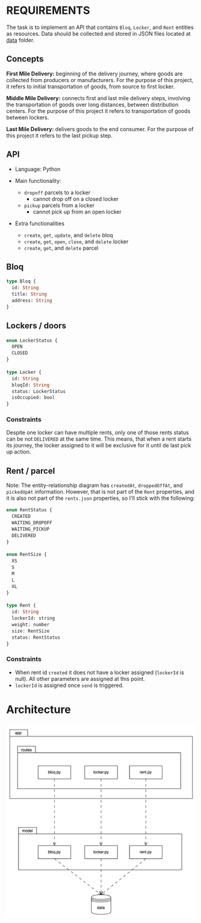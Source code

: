 # REQUIREMENTS

The task is to implement an API that contains `Bloq`, `Locker`, and `Rent`
entities as resources. Data should be collected and stored in JSON files
located at [data](/data) folder.

## Concepts

__First Mile Delivery:__ beginning of the delivery journey, where goods are
collected from producers or manufacturers. For the purpose of this project,
it refers to initial transportation of goods, from source to first locker.

__Middle Mile Delivery:__ connects first and last mile delivery steps,
involving the transportation of goods over long distances, between distribution
centers. For the purpose of this project it refers to transportation of goods
between lockers.

__Last Mile Delivery:__ delivers goods to the end consumer. For the purpose
of this project it refers to the last pickup step.

## API

- Language: Python

- Main functionality:
  - `dropoff` parcels to a locker
    - cannot drop off on a closed locker
  - `pickup` parcels from a locker
    - cannot pick up from an open locker

- Extra functionalities
  - `create`, `get`, `update`, and `delete` bloq
  - `create`, `get`, `open`, `close`, and `delete` locker
  - `create`, `get`, and `delete` parcel

## Bloq

``` graphql
type Bloq {
  id: String
  title: String
  address: String
}
```

## Lockers / doors

``` graphql
enum LockerStatus {
  OPEN
  CLOSED
}

type Locker {
  id: String
  bloqId: String
  status: LockerStatus
  isOccupied: bool
}
```

### Constraints

Despite one locker can have multiple rents, only one of those rents status can
be not `DELIVERED` at the same time. This means, that when a rent starts its
journey, the locker assigned to it will be exclusive for it until de last pick
up action.

## Rent / parcel

Note: The entity-relationship diagram has `createdAt`, `droppedOffAt`,
and `pickedUpAt` information. However, that is not part of the `Rent`
properties, and it is also not part of the `rents.json` properties, so
I'll stick with the following:

``` graphql
enum RentStatus {
  CREATED
  WAITING_DROPOFF
  WAITING_PICKUP
  DELIVERED
}

enum RentSize {
  XS
  S
  M
  L
  XL
}

type Rent {
  id: String
  lockerId: string
  weight: number
  size: RentSize
  status: RentStatus
}
```

### Constraints
- When rent id `created` it does not have a locker assigned (`lockerId`
is null). All other parameters are assigned at this point.
- `lockerId` is assigned once `send` is triggered.

# Architecture

![Architecture](img/concept.drawio.png)
